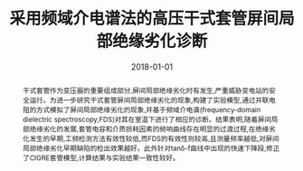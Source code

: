 ﻿---
title: "采用频域介电谱法的高压干式套管屏间局部绝缘劣化诊断"
date: 2018-01-01
publishDate: 2019-07-11T08:13:39.277000Z
authors: [" 陈铭", " 刘轩东", " 李原", " 吴治诚", " 汤浩", " 李金忠"]
publication_types: ["2"]
abstract: "干式套管作为变压器的重要组成部分,屏间局部绝缘劣化时有发生,严重威胁变电站的安全运行。为进一步研究干式套管屏间局部绝缘劣化的现象,构建了实验模型,通过并联电阻的方式模拟了屏间局部绝缘劣化的现象,并基于频域介电谱(frequency-domain dielectric spectroscopy,FDS)对其在室温下进行了相应的诊断。结果表明,随着屏间局部绝缘劣化的发展,套管电容和介质损耗因素的频响曲线存在明显的过渡过程,在绝缘劣化发生的早期,工频检测方法有效性较低,而FDS的有效性则较高,且测量频率越低,对屏间局部绝缘劣化早期缺陷的检出效果越好。此外针对tanδ-f曲线中出现的快速下降段,修正了CIGRE套管模型,计算结果与实验结果一致性较好。"
featured: false
publication: "*电网技术*"
doi: "10.13335/j.1000-3673.pst.2018.0029"
---

